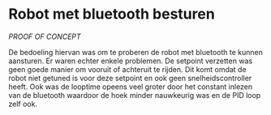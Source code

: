 # Robot met bluetooth besturen

*PROOF OF CONCEPT*

De bedoeling hiervan was om te proberen de robot met bluetooth te kunnen aansturen. Er waren echter enkele problemen. 
De setpoint verzetten was geen goede manier om vooruit of achteruit te rijden. Dit komt omdat de robot niet getuned is voor deze setpoint en ook geen snelheidscontroller heeft.
Ook was de looptime opeens veel groter door het constant inlezen van de bluetooth waardoor de hoek minder nauwkeurig was en de PID loop zelf ook.
